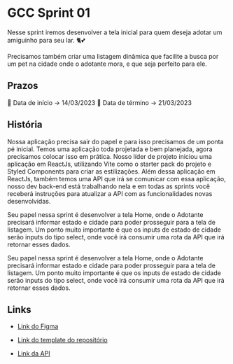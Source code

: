 # GCC Sprint 01

Nesse sprint iremos desenvolver a tela inicial para quem deseja adotar um amiguinho para seu lar. 🐈💕

Precisamos também criar uma listagem dinâmica que facilite a busca por um pet na cidade onde o adotante mora, e que seja perfeito para ele.

## Prazos

📆 Data de início -> 14/03/2023
📆 Data de término -> 21/03/2023

## História

Nossa aplicação precisa sair do papel e para isso precisamos de um ponta pé inicial. Temos uma aplicação toda projetada e bem planejada, agora precisamos colocar isso em prática. Nosso líder de projeto iniciou uma aplicação em ReactJs, utilizando Vite como o starter pack do projeto e Styled Components para criar as estilizações. Além dessa aplicação em ReactJs, também temos uma API que irá se comunicar com essa aplicação, nosso dev back-end está trabalhando nela e em todas as sprints você receberá instruções para atualizar a API com as funcionalidades novas desenvolvidas.

Seu papel nessa sprint é desenvolver a tela Home, onde o Adotante precisará informar estado e cidade para poder prosseguir para a tela de listagem. 
Um ponto muito importante é que os inputs de estado de cidade serão inputs do tipo select, onde você irá consumir uma rota da API que irá retornar esses dados.

Seu papel nessa sprint é desenvolver a tela Home, onde o Adotante precisará informar estado e cidade para poder prosseguir para a tela de listagem. 
Um ponto muito importante é que os inputs de estado de cidade serão inputs do tipo select, onde você irá consumir uma rota da API que irá retornar esses dados.

## Links

- [Link do Figma](https://www.figma.com/file/8oI8audtBW0lzFYVvC67AN/Find-A-Friend-(APP)?node-id=1%3A2&t=3WTBhuLEz28fCoPv-1)
 
- [Link do template do repositório](https://efficient-sloth-d85.notion.site/Template-do-desafio-e9159a16a4df41f8aaf85df7dfd37ebe)

- [Link da API](https://efficient-sloth-d85.notion.site/API-FindAFriend-c9275383751f463b8a43137eed9087e8)
